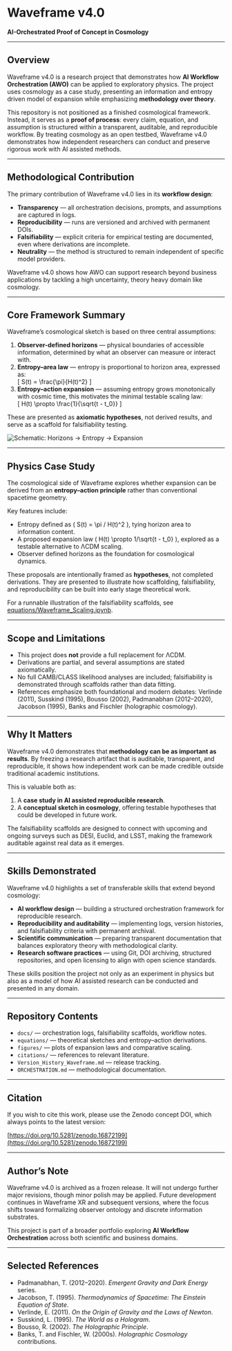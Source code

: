 # Waveframe v4.0

**AI-Orchestrated Proof of Concept in Cosmology**

---

## Overview

Waveframe v4.0 is a research project that demonstrates how **AI Workflow Orchestration (AWO)** can be applied to exploratory physics. The project uses cosmology as a case study, presenting an information and entropy driven model of expansion while emphasizing **methodology over theory**.  

This repository is not positioned as a finished cosmological framework. Instead, it serves as a **proof of process**: every claim, equation, and assumption is structured within a transparent, auditable, and reproducible workflow. By treating cosmology as an open testbed, Waveframe v4.0 demonstrates how independent researchers can conduct and preserve rigorous work with AI assisted methods.  

---

## Methodological Contribution

The primary contribution of Waveframe v4.0 lies in its **workflow design**:  

- **Transparency** — all orchestration decisions, prompts, and assumptions are captured in logs.  
- **Reproducibility** — runs are versioned and archived with permanent DOIs.  
- **Falsifiability** — explicit criteria for empirical testing are documented, even where derivations are incomplete.  
- **Neutrality** — the method is structured to remain independent of specific model providers.  

Waveframe v4.0 shows how AWO can support research beyond business applications by tackling a high uncertainty, theory heavy domain like cosmology.  

---

## Core Framework Summary

Waveframe’s cosmological sketch is based on three central assumptions:

1. **Observer-defined horizons** — physical boundaries of accessible information, determined by what an observer can measure or interact with.  
2. **Entropy–area law** — entropy is proportional to horizon area, expressed as:  
   \[
   S(t) = \frac{\pi}{H(t)^2}
   \]  
3. **Entropy–action expansion** — assuming entropy grows monotonically with cosmic time, this motivates the minimal testable scaling law:  
   \[
   H(t) \propto \frac{1}{\sqrt{t - t_0}}
   \]  

These are presented as **axiomatic hypotheses**, not derived results, and serve as a scaffold for falsifiability testing.  

![Schematic: Horizons → Entropy → Expansion](figures/horizon_entropy_expansion.png)  

---

## Physics Case Study

The cosmological side of Waveframe explores whether expansion can be derived from an **entropy–action principle** rather than conventional spacetime geometry.  

Key features include:  

- Entropy defined as \( S(t) = \pi / H(t)^2 \), tying horizon area to information content.  
- A proposed expansion law \( H(t) \propto 1/\sqrt{t - t_0} \), explored as a testable alternative to ΛCDM scaling.  
- Observer defined horizons as the foundation for cosmological dynamics.  

These proposals are intentionally framed as **hypotheses**, not completed derivations. They are presented to illustrate how scaffolding, falsifiability, and reproducibility can be built into early stage theoretical work.  

For a runnable illustration of the falsifiability scaffolds, see [equations/Waveframe_Scaling.ipynb](equations/Waveframe_Scaling.ipynb).  

---

## Scope and Limitations

- This project does **not** provide a full replacement for ΛCDM.  
- Derivations are partial, and several assumptions are stated axiomatically.  
- No full CAMB/CLASS likelihood analyses are included; falsifiability is demonstrated through scaffolds rather than data fitting.  
- References emphasize both foundational and modern debates: Verlinde (2011), Susskind (1995), Bousso (2002), Padmanabhan (2012–2020), Jacobson (1995), Banks and Fischler (holographic cosmology).  

---

## Why It Matters

Waveframe v4.0 demonstrates that **methodology can be as important as results**. By freezing a research artifact that is auditable, transparent, and reproducible, it shows how independent work can be made credible outside traditional academic institutions.  

This is valuable both as:  

1. A **case study in AI assisted reproducible research**.  
2. A **conceptual sketch in cosmology**, offering testable hypotheses that could be developed in future work.  

The falsifiability scaffolds are designed to connect with upcoming and ongoing surveys such as DESI, Euclid, and LSST, making the framework auditable against real data as it emerges.  

---

## Skills Demonstrated

Waveframe v4.0 highlights a set of transferable skills that extend beyond cosmology:

- **AI workflow design** — building a structured orchestration framework for reproducible research.  
- **Reproducibility and auditability** — implementing logs, version histories, and falsifiability criteria with permanent archival.  
- **Scientific communication** — preparing transparent documentation that balances exploratory theory with methodological clarity.  
- **Research software practices** — using Git, DOI archiving, structured repositories, and open licensing to align with open science standards.  

These skills position the project not only as an experiment in physics but also as a model of how AI assisted research can be conducted and presented in any domain.  

---

## Repository Contents

- `docs/` — orchestration logs, falsifiability scaffolds, workflow notes.  
- `equations/` — theoretical sketches and entropy–action derivations.  
- `figures/` — plots of expansion laws and comparative scaling.  
- `citations/` — references to relevant literature.  
- `Version_History_Waveframe.md` — release tracking.  
- `ORCHESTRATION.md` — methodological documentation.  

---

## Citation

If you wish to cite this work, please use the Zenodo concept DOI, which always points to the latest version:

[https://doi.org/10.5281/zenodo.16872199](https://doi.org/10.5281/zenodo.16872199)

---

## Author’s Note

Waveframe v4.0 is archived as a frozen release. It will not undergo further major revisions, though minor polish may be applied. Future development continues in Waveframe XR and subsequent versions, where the focus shifts toward formalizing observer ontology and discrete information substrates.  

This project is part of a broader portfolio exploring **AI Workflow Orchestration** across both scientific and business domains.  

---

## Selected References

- Padmanabhan, T. (2012–2020). *Emergent Gravity and Dark Energy* series.  
- Jacobson, T. (1995). *Thermodynamics of Spacetime: The Einstein Equation of State*.  
- Verlinde, E. (2011). *On the Origin of Gravity and the Laws of Newton*.  
- Susskind, L. (1995). *The World as a Hologram*.  
- Bousso, R. (2002). *The Holographic Principle*.  
- Banks, T. and Fischler, W. (2000s). *Holographic Cosmology* contributions.  
